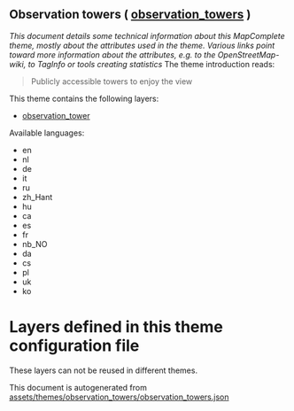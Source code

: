 [//]: # (WARNING: this file is automatically generated. Please find the sources at the bottom and edit those sources)

## Observation towers ( [observation_towers](https://mapcomplete.org/observation_towers) )
_This document details some technical information about this MapComplete theme, mostly about the attributes used in the theme. Various links point toward more information about the attributes, e.g. to the OpenStreetMap-wiki, to TagInfo or tools creating statistics_
The theme introduction reads:

> Publicly accessible towers to enjoy the view

This theme contains the following layers:

 - [observation_tower](../Layers/observation_tower.md)

Available languages:

 - en
 - nl
 - de
 - it
 - ru
 - zh_Hant
 - hu
 - ca
 - es
 - fr
 - nb_NO
 - da
 - cs
 - pl
 - uk
 - ko

# Layers defined in this theme configuration file
These layers can not be reused in different themes.


This document is autogenerated from [assets/themes/observation_towers/observation_towers.json](https://source.mapcomplete.org/MapComplete/MapComplete/src/branch/develop/assets/themes/observation_towers/observation_towers.json)
